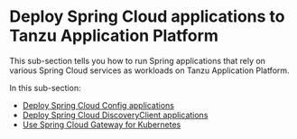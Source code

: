 # Deploy Spring Cloud applications to Tanzu Application Platform

This sub-section tells you how to run Spring applications that rely on various Spring Cloud services
as workloads on Tanzu Application Platform.

In this sub-section:

- [Deploy Spring Cloud Config applications](deploy-spring-cloud-config-apps.hbs.md)
- [Deploy Spring Cloud DiscoveryClient applications](deploy-spring-cloud-discoveryclient-apps.hbs.md)
- [Use Spring Cloud Gateway for Kubernetes](use-spring-cloud-gateway-kubernetes.hbs.md)
